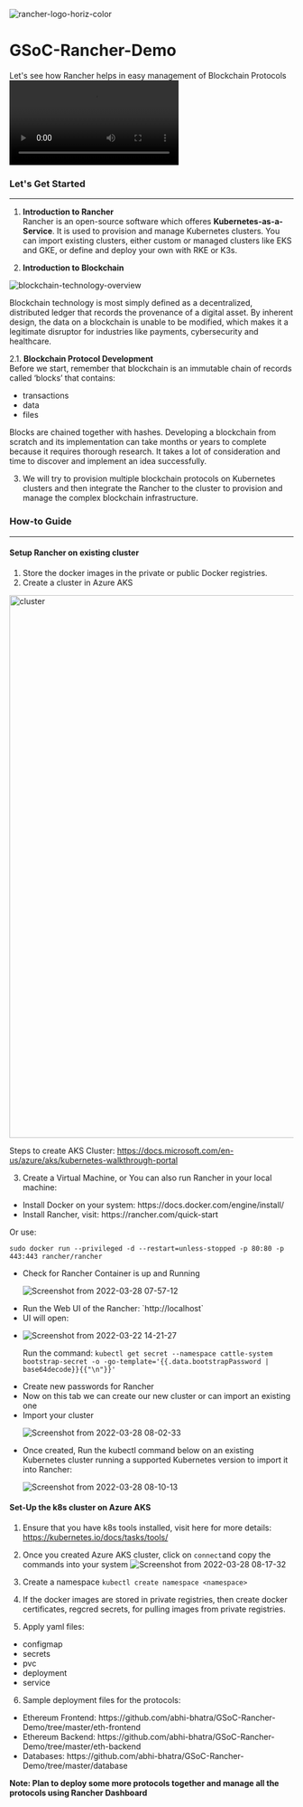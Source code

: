 ![rancher-logo-horiz-color](https://user-images.githubusercontent.com/63901956/160286983-ecb37c4d-d870-41a5-84b5-351e3d9c6bf8.svg)

# GSoC-Rancher-Demo
Let's see how Rancher helps in easy management of Blockchain Protocols
![Demo-Blockchain-Network-over-Rancher](https://github.com/abhi-bhatra/Rancher-Demo/blob/master/demo/demo.webm)

### Let's Get Started
---
1. **Introduction to Rancher** <br />
Rancher is an open-source software which offeres **Kubernetes-as-a-Service**. It is used to provision and manage Kubernetes clusters. You can import existing clusters, either custom or managed clusters like EKS and GKE, or define and deploy your own with RKE or K3s.

2. **Introduction to Blockchain** <br />

![blockchain-technology-overview](https://user-images.githubusercontent.com/63901956/160287365-df73e448-63de-42f4-b44b-dbb918cbd22f.jpeg)

Blockchain technology is most simply defined as a decentralized, distributed ledger that records the provenance of a digital asset. By inherent design, the data on a blockchain is unable to be modified, which makes it a legitimate disruptor for industries like payments, cybersecurity and healthcare.

2.1. **Blockchain Protocol Development** <br />
Before we start, remember that blockchain is an immutable chain of records called ‘blocks’ that contains:
<ul>
  <li>transactions</li>
  <li>data</li>
  <li>files</li>
</ul>

Blocks are chained together with hashes. Developing a blockchain from scratch and its implementation can take months or years to complete because it requires thorough research. It takes a lot of consideration and time to discover and implement an idea successfully.

3. We will try to provision multiple blockchain protocols on Kubernetes clusters and then integrate the Rancher to the cluster to provision and manage the complex blockchain infrastructure.

### How-to Guide
---

#### Setup Rancher on existing cluster

1. Store the docker images in the private or public Docker registries.
2. Create a cluster in Azure AKS
<img width="960" alt="cluster" src="https://user-images.githubusercontent.com/63901956/160291584-09617068-112d-41d2-bf4c-dffbe2f7412a.png">

Steps to create AKS Cluster: https://docs.microsoft.com/en-us/azure/aks/kubernetes-walkthrough-portal

3. Create a Virtual Machine, or You can also run Rancher in your local machine:
<ul>
  <li>Install Docker on your system: https://docs.docker.com/engine/install/</li>
  <li>Install Rancher, visit: https://rancher.com/quick-start</li>
</ul>

Or use:
```shell
sudo docker run --privileged -d --restart=unless-stopped -p 80:80 -p 443:443 rancher/rancher
```

<ul>
  <li>Check for Rancher Container is up and Running</li>
  
  ![Screenshot from 2022-03-28 07-57-12](https://user-images.githubusercontent.com/63901956/160316208-469459e9-a49f-4ff4-956a-67304874f380.png)
  
  <li>Run the Web UI of the Rancher: `http://localhost`</li>
  <li>UI will open: <li>
  
  ![Screenshot from 2022-03-22 14-21-27](https://user-images.githubusercontent.com/63901956/160294831-fb11b5b2-8214-4bdc-b403-c2394370ec79.png)
  
  Run the command: `kubectl get secret --namespace cattle-system bootstrap-secret -o -go-template='{{.data.bootstrapPassword | base64decode}}{{"\n"}}'`
  
  <li>Create new passwords for Rancher</li>
  <li>Now on this tab we can create our new cluster or can import an existing one</li>
  <li>Import your cluster</li>
  
  ![Screenshot from 2022-03-28 08-02-33](https://user-images.githubusercontent.com/63901956/160316637-e1deb81d-34a1-46ef-8a54-cc4eb4a032fc.png)
  
  <li>Once created, Run the kubectl command below on an existing Kubernetes cluster running a supported Kubernetes version to import it into Rancher: </li>
 
  ![Screenshot from 2022-03-28 08-10-13](https://user-images.githubusercontent.com/63901956/160317354-1765eae4-a5d7-4751-9ffc-ed97c15a6b45.png)
 
  </ul>
  
#### Set-Up the k8s cluster on Azure AKS

1. Ensure that you have k8s tools installed, visit here for more details: https://kubernetes.io/docs/tasks/tools/ 

2. Once you created Azure AKS cluster, click on `connect`and copy the commands into your system
![Screenshot from 2022-03-28 08-17-32](https://user-images.githubusercontent.com/63901956/160318071-c6f744a0-5451-4ec1-8eb6-1604722903aa.png)


3. Create a namespace `kubectl create namespace <namespace>`
4. If the docker images are stored in private registries, then create docker certificates, regcred secrets, for pulling images from private registries.
5. Apply yaml files: 
<ul>
  <li>configmap</li>
  <li>secrets</li>
  <li>pvc</li>
  <li>deployment</li>
  <li>service</li>
</ul>

6. Sample deployment files for the protocols:
 <ul>
  <li>Ethereum Frontend: https://github.com/abhi-bhatra/GSoC-Rancher-Demo/tree/master/eth-frontend</li>
  <li>Ethereum Backend: https://github.com/abhi-bhatra/GSoC-Rancher-Demo/tree/master/eth-backend</li>
  <li>Databases: https://github.com/abhi-bhatra/GSoC-Rancher-Demo/tree/master/database</li>
</ul>

**Note: Plan to deploy some more protocols together and manage all the protocols using Rancher Dashboard**

